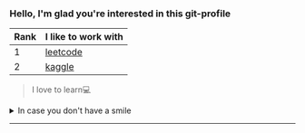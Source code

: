 ### Hello, I'm glad you're interested in this git-profile

| Rank | I like to work with |
|:-|-|
|     1| [leetcode](https://leetcode.com/fktr00/) |
|     2| [kaggle](https://www.kaggle.com/fktr00)|

>
>I love to learn💻
<!-- 
TO DO: add more details about me later
add more links!!!    
-->

<details>
<summary>In case you don't have a smile</summary>
  
<picture>
 <img alt="I Saw A Man To-day Who Didn't Have A Smile - I GAVE HIM ONE" src="https://pbs.twimg.com/media/D0vns1LXcAEU4xF?format=jpg&name=large">
</picture>
  
 [— Joseph Samuel Girardi wikipedia.org](https://en.wikipedia.org/wiki/Joe_Girard)

</details>

---


